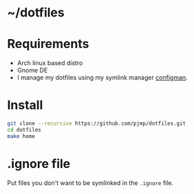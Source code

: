 # ~/dotfiles

# Requirements

- Arch linux based distro
- Gnome DE
- I manage my dotfiles using my symlink manager [configman](https://github.com/pjmp/configman).

# Install

```bash
git clone --recursive https://github.com/pjmp/dotfiles.git
cd dotfiles
make home
```

# .ignore file
Put files you don't want to be symlinked in the `.ignore` file.
